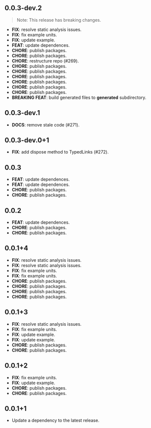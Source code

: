 ## 0.0.3-dev.2

> Note: This release has breaking changes.

 - **FIX**: resolve static analysis issues.
 - **FIX**: fix example units.
 - **FIX**: update example.
 - **FEAT**: update dependences.
 - **CHORE**: publish packages.
 - **CHORE**: publish packages.
 - **CHORE**: restructure repo (#269).
 - **CHORE**: publish packages.
 - **CHORE**: publish packages.
 - **CHORE**: publish packages.
 - **CHORE**: publish packages.
 - **CHORE**: publish packages.
 - **CHORE**: publish packages.
 - **BREAKING** **FEAT**: build generated files to __generated__ subdirectory.

## 0.0.3-dev.1

 - **DOCS**: remove stale code (#271).

## 0.0.3-dev.0+1

 - **FIX**: add dispose method to TypedLinks (#272).

## 0.0.3

 - **FEAT**: update dependences.
 - **FEAT**: update dependences.
 - **CHORE**: publish packages.
 - **CHORE**: publish packages.

## 0.0.2

 - **FEAT**: update dependences.
 - **CHORE**: publish packages.
 - **CHORE**: publish packages.

## 0.0.1+4

 - **FIX**: resolve static analysis issues.
 - **FIX**: resolve static analysis issues.
 - **FIX**: fix example units.
 - **FIX**: fix example units.
 - **CHORE**: publish packages.
 - **CHORE**: publish packages.
 - **CHORE**: publish packages.
 - **CHORE**: publish packages.

## 0.0.1+3

 - **FIX**: resolve static analysis issues.
 - **FIX**: fix example units.
 - **FIX**: update example.
 - **FIX**: update example.
 - **CHORE**: publish packages.
 - **CHORE**: publish packages.

## 0.0.1+2

 - **FIX**: fix example units.
 - **FIX**: update example.
 - **CHORE**: publish packages.
 - **CHORE**: publish packages.

## 0.0.1+1

 - Update a dependency to the latest release.

